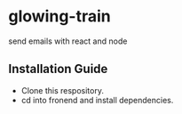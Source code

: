 # glowing-train
send emails with react and node

## Installation Guide

- Clone this respository.
- cd into fronend and install dependencies.